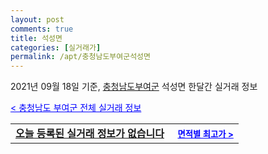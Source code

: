 ```yaml
---
layout: post
comments: true
title: 석성면
categories: [실거래가]
permalink: /apt/충청남도부여군석성면
---
```


2021년 09월 18일 기준, <a href="/apt/충청남도부여군">충청남도부여군</a> 석성면 한달간 실거래 정보

<a style="color: blue;" href="/apt/충청남도부여군">< 충청남도 부여군 전체 실거래 정보</a>
<!---- start ---->
<table>
  <tr>
    <td colspan="4" style="font-weight: bold;"><a href="/apt/충청남도부여군석성면{name_without_space}">오늘 등록된 실거래 정보가 없습니다</a> &nbsp;&nbsp;&nbsp; <a style="color: blue; font-size: smaller;" href="/apt/충청남도부여군석성면{name_without_space}">면적별 최고가 ></a></td>
  </tr>
    
</table>
<!---- end ---->
    